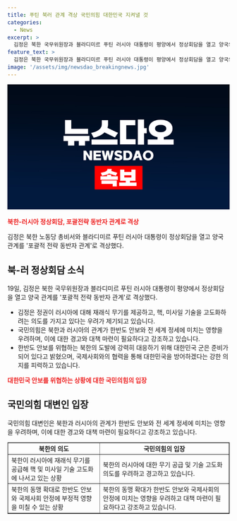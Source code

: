 ```yaml
---
title: 푸틴 북러 관계 격상 국민의힘 대한민국 지켜낼 것
categories:
  - News
excerpt: >
  김정은 북한 국무위원장과 블라디미르 푸틴 러시아 대통령이 평양에서 정상회담을 열고 양국의 관계를 포괄적 전략 동반자 관계로 격상했다. 이에 대해 국민의힘이 대한민국의 안보를 우려하며 북한과 러시아의 관계가 한 단계 높아진 것으로 경고하고 있다. 국민의힘은 대한민국의 안보를 위해 모든 수단과 방법을 동원하여 지켜낼 것을 강조하고 있으며, 북한의 군사적 도발에 대비하기 위해 철통같은 안보 태세를 유지할 것이라 밝혔다.
feature_text: >
  김정은 북한 국무위원장과 블라디미르 푸틴 러시아 대통령이 평양에서 정상회담을 열고 양국의 관계를 포괄적 전략 동반자 관계로 격상했다. 이에 대해 국민의힘이 대한민국의 안보를 우려하며 북한과 러시아의 관계가 한 단계 높아진 것으로 경고하고 있다. 국민의힘은 대한민국의 안보를 위해 모든 수단과 방법을 동원하여 지켜낼 것을 강조하고 있으며, 북한의 군사적 도발에 대비하기 위해 철통같은 안보 태세를 유지할 것이라 밝혔다.
image: '/assets/img/newsdao_breakingnews.jpg'
---
```


<p><img src="/assets/img/newsdao_breakingnews.jpg" alt="pcversion 속보" /></p>

<p><b><span style="color: #ee2323;">북한-러시아 정상회담, 포괄전략 동반자 관계로 격상</span></b></p>

<p>김정은 북한 노동당 총비서와 블라디미르 푸틴 러시아 대통령이 정상회담을 열고 양국 관계를 '포괄적 전략 동반자 관계'로 격상했다.</p>

<h2 data-ke-size="size26">북-러 정상회담 소식</h2>

<p data-ke-size="size16">19일, 김정은 북한 국무위원장과 블라디미르 푸틴 러시아 대통령이 평양에서 정상회담을 열고 양국 관계를 '포괄적 전략 동반자 관계'로 격상했다.</p>

<ul>
  <li>김정은 정권이 러시아에 대해 재래식 무기를 제공하고, 핵, 미사일 기술을 고도화하려는 의도를 가지고 있다는 우려가 제기되고 있습니다.</li>
  <li>국민의힘은 북한과 러시아의 관계가 한반도 안보와 전 세계 정세에 미치는 영향을 우려하며, 이에 대한 경고와 대책 마련이 필요하다고 강조하고 있습니다.</li>
  <li>한반도 안보를 위협하는 북한의 도발에 강력히 대응하기 위해 대한민국 군은 준비가 되어 있다고 밝혔으며, 국제사회와의 협력을 통해 대한민국을 방어하겠다는 강한 의지를 피력하고 있습니다.</li>
</ul>

<p><b><span style="color: #ee2323;">대한민국 안보를 위협하는 상황에 대한 국민의힘의 입장</span></b></p>

<h2 data-ke-size="size26">국민의힘 대변인 입장</h2>

<p data-ke-size="size16">국민의힘 대변인은 북한과 러시아의 관계가 한반도 안보와 전 세계 정세에 미치는 영향을 우려하며, 이에 대한 경고와 대책 마련이 필요하다고 강조하고 있습니다.</p>

<table style="width: 100%;" border="1">
<tbody>
<tr>
<td style="text-align: center; height: 17px;"><b>북한의 의도</b></td>
<td style="text-align: center; height: 17px;"><b>국민의힘의 입장</b></td>
</tr>
<tr>
<td style="text-align: left;">북한이 러시아에 재래식 무기를 공급해 핵 및 미사일 기술 고도화에 나서고 있는 상황</td>
<td style="text-align: left;">북한의 러시아에 대한 무기 공급 및 기술 고도화 의도를 우려하고 경고하고 있습니다.</td>
</tr>
<tr>
<td style="text-align: left;">북한의 동맹 확대로 한반도 안보와 국제사회 안정에 부정적 영향을 미칠 수 있는 상황</td>
<td style="text-align: left;">북한의 동맹 확대가 한반도 안보와 국제사회의 안정에 미치는 영향을 우려하고 대책 마련이 필요하다고 강조하고 있습니다.</td>
</tr>
</tbody>
</table>

<p data-ke-size="size16">&nbsp;</p>

<p data-ke-size="size16">&nbsp;</p>

